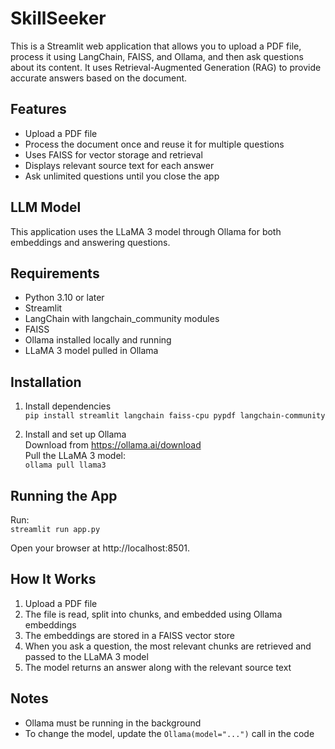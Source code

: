 # SkillSeeker

This is a Streamlit web application that allows you to upload a PDF file, process it using LangChain, FAISS, and Ollama, and then ask questions about its content. It uses Retrieval-Augmented Generation (RAG) to provide accurate answers based on the document.

## Features
- Upload a PDF file
- Process the document once and reuse it for multiple questions
- Uses FAISS for vector storage and retrieval
- Displays relevant source text for each answer
- Ask unlimited questions until you close the app

## LLM Model
This application uses the LLaMA 3 model through Ollama for both embeddings and answering questions.

## Requirements
- Python 3.10 or later
- Streamlit
- LangChain with langchain_community modules
- FAISS
- Ollama installed locally and running
- LLaMA 3 model pulled in Ollama

## Installation

1. Install dependencies  
   `pip install streamlit langchain faiss-cpu pypdf langchain-community`

2. Install and set up Ollama  
   Download from https://ollama.ai/download  
   Pull the LLaMA 3 model:  
   `ollama pull llama3`

## Running the App
Run:  
`streamlit run app.py`  

Open your browser at http://localhost:8501.

## How It Works
1. Upload a PDF file
2. The file is read, split into chunks, and embedded using Ollama embeddings
3. The embeddings are stored in a FAISS vector store
4. When you ask a question, the most relevant chunks are retrieved and passed to the LLaMA 3 model
5. The model returns an answer along with the relevant source text

## Notes
- Ollama must be running in the background
- To change the model, update the `Ollama(model="...")` call in the code
